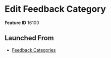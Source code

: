 # Edit Feedback Category

**Feature ID** 16100

## Launched From

- [Feedback Categories](Feedback%20Categories.md)












































































